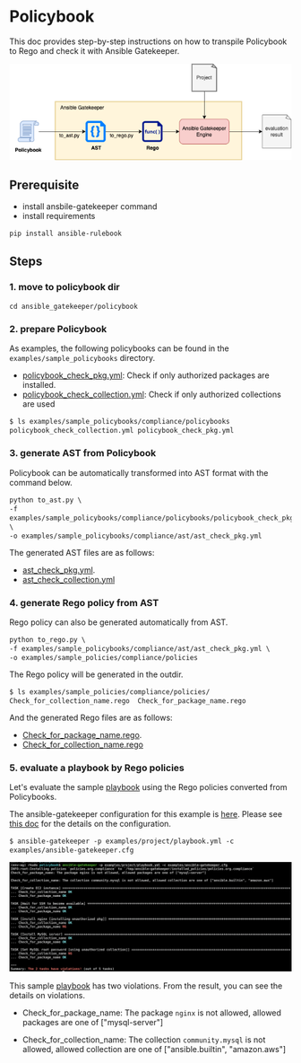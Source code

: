 # Policybook

This doc provides step-by-step instructions on how to transpile Policybook to Rego and check it with Ansible Gatekeeper.

![Alt text](image/flow.png)



## Prerequisite
- install ansbile-gatekeeper command
- install requirements
```
pip install ansible-rulebook
```

## Steps
### 1. move to policybook dir
```
cd ansible_gatekeeper/policybook
```

### 2. prepare Policybook

As examples, the following policybooks can be found in the `examples/sample_policybooks` directory. 

- [policybook_check_pkg.yml](./examples/sample_policybooks/compliance/policybooks/check_pkg.yml): Check if only authorized packages are installed.
- [policybook_check_collection.yml](./examples/sample_policybooks/compliance/policybooks/check_collection.yml): Check if only authorized collections are used

```
$ ls examples/sample_policybooks/compliance/policybooks
policybook_check_collection.yml	policybook_check_pkg.yml
```

### 3. generate AST from Policybook

Policybook can be automatically transformed into AST format with the command below.
```
python to_ast.py \
-f examples/sample_policybooks/compliance/policybooks/policybook_check_pkg.yml \
-o examples/sample_policybooks/compliance/ast/ast_check_pkg.yml
```
The generated AST files are as follows:
- [ast_check_pkg.yml](./examples/sample_policybooks/compliance/ast/check_pkg.yml).
- [ast_check_collection.yml](./examples/sample_policybooks/compliance/ast/check_collection.yml)

### 4. generate Rego policy from AST

Rego policy can also be generated automatically from AST.
```
python to_rego.py \
-f examples/sample_policybooks/compliance/ast/ast_check_pkg.yml \
-o examples/sample_policies/compliance/policies
```
The Rego policy will be generated in the outdir.
```
$ ls examples/sample_policies/compliance/policies/
Check_for_collection_name.rego	Check_for_package_name.rego
```
And the generated Rego files are as follows:
- [Check_for_package_name.rego](./examples/sample_policies/compliance/policies/Check_for_package_name.rego).
- [Check_for_collection_name.rego](./examples/sample_policies/compliance/policies/Check_for_collection_name.rego)

### 5. evaluate a playbook by Rego policies
Let's evaluate the sample [playbook](./examples/project/playbook.yml) using the Rego policies converted from Policybooks.

The ansible-gatekeeper configuration for this example is [here](./examples/ansible-gatekeeper.cfg). Please see [this doc](../../README.md) for the details on the configuration.

```
$ ansible-gatekeeper -p examples/project/playbook.yml -c examples/ansible-gatekeeper.cfg
```
![Alt text](image/example_result.png)

This sample [playbook](./examples/project/playbook.yml) has two violations.
From the result, you can see the details on violations.
- Check_for_package_name: The package `nginx` is not allowed, allowed packages are one of ["mysql-server"]

- Check_for_collection_name: The collection `community.mysql` is not allowed, allowed collection are one of ["ansible.builtin", "amazon.aws"]
